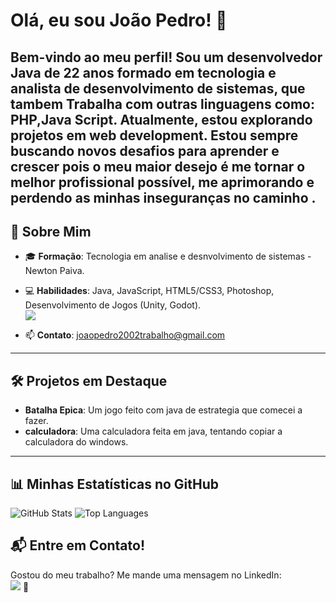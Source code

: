 
<!---
joaopedro0013/joaopedro0013 is a ✨ special ✨ repository because its `README.md` (this file) appears on your GitHub profile.
You can click the Preview link to take a look at your changes.
--->

# Olá, eu sou João Pedro! 👋

Bem-vindo ao meu perfil! Sou um desenvolvedor **Java** de 22 anos formado em tecnologia e analista de 
desenvolvimento de sistemas, que tambem Trabalha com outras linguagens como: **PHP**,**Java Script**. Atualmente, estou explorando projetos em **web development**. Estou sempre buscando novos desafios para aprender e crescer pois o meu maior desejo é me tornar o melhor 
profissional possível, me aprimorando e perdendo as minhas inseguranças no 
caminho .<br>
---

## 🚀 Sobre Mim
- 🎓 **Formação**: Tecnologia em analise e desnvolvimento de sistemas - Newton Paiva.
- 💻 **Habilidades**: Java, JavaScript, HTML5/CSS3, Photoshop, Desenvolvimento de Jogos (Unity, Godot).<br>
[![](https://skillicons.dev/icons?i=java,javascript,php)](https://skillicons.dev)

- 📫 **Contato**: [joaopedro2002trabalho@gmail.com](mailto:joaopedro2002trabalho@gmail.com)


---

## 🛠️ Projetos em Destaque
- **Batalha Epica**: Um jogo feito com java de estrategia que comecei a fazer.
- **calculadora**: Uma calculadora feita em java, tentando copiar a calculadora do windows.

---

## 📊 Minhas Estatísticas no GitHub
![GitHub Stats](https://github-readme-stats.vercel.app/api?username=joaopedro0013&show_icons=true&theme=radical)
![Top Languages](https://github-readme-stats.vercel.app/api/top-langs/?username=joaopedro0013&layout=compact&theme=radical)


## 📬 Entre em Contato!
Gostou do meu trabalho? Me mande uma mensagem no LinkedIn:<br> 
[![](https://skillicons.dev/icons?i=linkedin)]([https://www.linkedin.com/in/joao-pedro-pio/])
🚀



